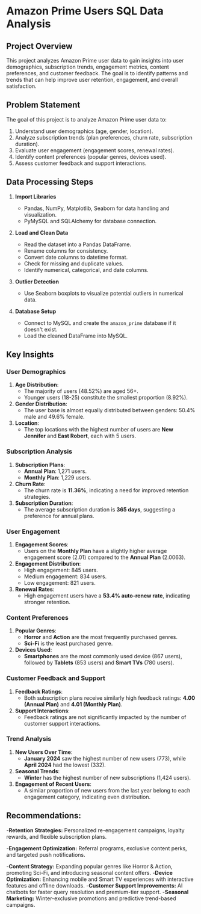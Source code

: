 # Amazon Prime Users SQL Data Analysis

## Project Overview
This project analyzes Amazon Prime user data to gain insights into user demographics, subscription trends, engagement metrics, content preferences, and customer feedback. The goal is to identify patterns and trends that can help improve user retention, engagement, and overall satisfaction.

## Problem Statement
The goal of this project is to analyze Amazon Prime user data to:
1. Understand user demographics (age, gender, location).
2. Analyze subscription trends (plan preferences, churn rate, subscription duration).
3. Evaluate user engagement (engagement scores, renewal rates).
4. Identify content preferences (popular genres, devices used).
5. Assess customer feedback and support interactions.

## Data Processing Steps
1. **Import Libraries**
   - Pandas, NumPy, Matplotlib, Seaborn for data handling and visualization.
   - PyMySQL and SQLAlchemy for database connection.

2. **Load and Clean Data**
   - Read the dataset into a Pandas DataFrame.
   - Rename columns for consistency.
   - Convert date columns to datetime format.
   - Check for missing and duplicate values.
   - Identify numerical, categorical, and date columns.

3. **Outlier Detection**
   - Use Seaborn boxplots to visualize potential outliers in numerical data.

4. **Database Setup**
   - Connect to MySQL and create the `amazon_prime` database if it doesn't exist.
   - Load the cleaned DataFrame into MySQL.


## Key Insights

### User Demographics
1. **Age Distribution**:
   - The majority of users (48.52%) are aged 56+.
   - Younger users (18-25) constitute the smallest proportion (8.92%).
2. **Gender Distribution**:
   - The user base is almost equally distributed between genders: 50.4% male and 49.6% female.
3. **Location**:
   - The top locations with the highest number of users are **New Jennifer** and **East Robert**, each with 5 users.

### Subscription Analysis
1. **Subscription Plans**:
   - **Annual Plan**: 1,271 users.
   - **Monthly Plan**: 1,229 users.
2. **Churn Rate**:
   - The churn rate is **11.36%**, indicating a need for improved retention strategies.
3. **Subscription Duration**:
   - The average subscription duration is **365 days**, suggesting a preference for annual plans.

### User Engagement
1. **Engagement Scores**:
   - Users on the **Monthly Plan** have a slightly higher average engagement score (2.01) compared to the **Annual Plan** (2.0063).
2. **Engagement Distribution**:
   - High engagement: 845 users.
   - Medium engagement: 834 users.
   - Low engagement: 821 users.
3. **Renewal Rates**:
   - High engagement users have a **53.4% auto-renew rate**, indicating stronger retention.

### Content Preferences
1. **Popular Genres**:
   - **Horror** and **Action** are the most frequently purchased genres.
   - **Sci-Fi** is the least purchased genre.
2. **Devices Used**:
   - **Smartphones** are the most commonly used device (867 users), followed by **Tablets** (853 users) and **Smart TVs** (780 users).

### Customer Feedback and Support
1. **Feedback Ratings**:
   - Both subscription plans receive similarly high feedback ratings: **4.00 (Annual Plan)** and **4.01 (Monthly Plan)**.
2. **Support Interactions**:
   - Feedback ratings are not significantly impacted by the number of customer support interactions.

### Trend Analysis
1. **New Users Over Time**:
   - **January 2024** saw the highest number of new users (773), while **April 2024** had the lowest (332).
2. **Seasonal Trends**:
   - **Winter** has the highest number of new subscriptions (1,424 users).
3. **Engagement of Recent Users**:
   - A similar proportion of new users from the last year belong to each engagement category, indicating even distribution.

## Recommendations:

-**Retention Strategies:** Personalized re-engagement campaigns, loyalty rewards, and flexible subscription plans.

-**Engagement Optimization:** Referral programs, exclusive content perks, and targeted push notifications.

-**Content Strategy:** Expanding popular genres like Horror & Action, promoting Sci-Fi, and introducing seasonal content offers.
-**Device Optimization:** Enhancing mobile and Smart TV experiences with interactive features and offline downloads.
-**Customer Support Improvements:** AI chatbots for faster query resolution and premium-tier support.
-**Seasonal Marketing:** Winter-exclusive promotions and predictive trend-based campaigns.
